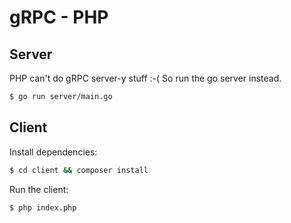 # gRPC - PHP

## Server
PHP can't do gRPC server-y stuff :-( So run the go server instead.
```bash
$ go run server/main.go
```

## Client
Install dependencies:
```bash
$ cd client && composer install
```

Run the client:
```bash
$ php index.php
```
